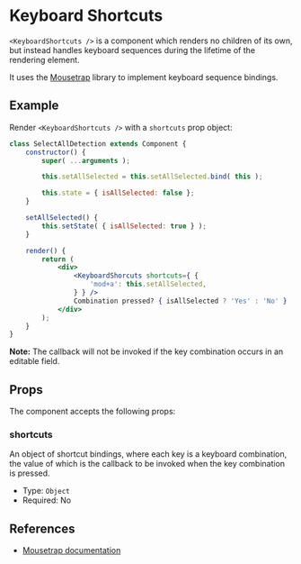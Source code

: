 Keyboard Shortcuts
==================

`<KeyboardShortcuts />` is a component which renders no children of its own, but instead handles keyboard sequences during the lifetime of the rendering element.

It uses the [Mousetrap](https://craig.is/killing/mice) library to implement keyboard sequence bindings.

## Example

Render `<KeyboardShortcuts />` with a `shortcuts` prop object:

```jsx
class SelectAllDetection extends Component {
	constructor() {
		super( ...arguments );

		this.setAllSelected = this.setAllSelected.bind( this );

		this.state = { isAllSelected: false };
	}

	setAllSelected() {
		this.setState( { isAllSelected: true } );
	}

	render() {
		return (
			<div>
				<KeyboardShorcuts shortcuts={ {
					'mod+a': this.setAllSelected,
				} } />
				Combination pressed? { isAllSelected ? 'Yes' : 'No' }
			</div>
		);
	}
}
```

__Note:__ The callback will not be invoked if the key combination occurs in an editable field.

## Props

The component accepts the following props:

### shortcuts

An object of shortcut bindings, where each key is a keyboard combination, the value of which is the callback to be invoked when the key combination is pressed.

- Type: `Object`
- Required: No

## References

- [Mousetrap documentation](https://craig.is/killing/mice)
